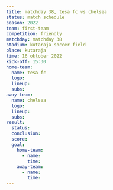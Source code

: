 ```yaml
---
title: matchday 38, tesa fc vs chelsea
status: match schedule
season: 2022
team: first-team
competition: friendly
matchday: matchday 38
stadium: kutaraja soccer field
place: kutaraja
time: 16 oktober 2022
kick-off: 15:30
home-team:
  name: tesa fc
  logo:
  lineup:
  subs:
away-team:
  name: chelsea
  logo:
  lineup:
  subs:
result:
  status: 
  conclusion:
  score:
  goal:
    home-team:
      - name:
        time:
    away-team:
      - name:
        time:
---
```


